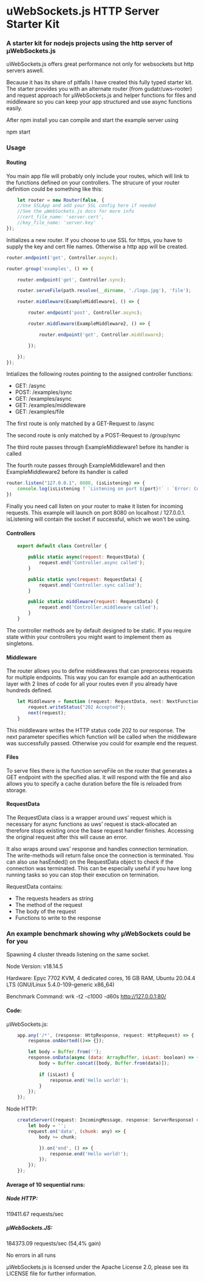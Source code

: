 # uWebSockets.js HTTP Server Starter Kit

### A starter kit for nodejs projects using the http server of µWebSockets.js

uWebSockets.js offers great performance not only for websockets but http servers aswell.

Because it has its share of pitfalls I have created this fully typed starter kit.
The starter provides you with an alternate router (from gudatr/uws-rooter) and request approach for µWebSockets.js and helper functions for files and middleware so you can keep your app structured and use async functions easily.

After npm install you can compile and start the example server using

npm start
    
### Usage

#### Routing

You main app file will probably only include your routes, which will link to the functions defined on your controllers.
The strucure of your router definition could be something like this:

```javascript
    let router = new Router(false, {
    //Use SSLApp and add your SSL config here if needed
    //See the μWebSockets.js docs for more info
    //cert_file_name: 'server.cert',
    //key_file_name: 'server.key'
});
```
Initializes a new router.
If you choose to use SSL for https, you have to supply the key and cert file names.
Otherwise a http app will be created.


```javascript
router.endpoint('get', Controller.async);

router.group('examples', () => {

    router.endpoint('get', Controller.sync);

    router.serveFile(path.resolve(__dirname, './logo.jpg'), 'file');

    router.middleware(ExampleMiddleware1, () => {

        router.endpoint('post', Controller.async);

        router.middleware(ExampleMiddleware2, () => {

            router.endpoint('get', Controller.middleware);

        });

    });
});
```
    
Intializes the following routes pointing to the assigned controller functions:

- GET: /async
- POST: /examples/sync
- GET: /examples/async
- GET: /examples/middleware
- GET: /examples/file


The first route is only matched by a GET-Request to /async

The second route is only matched by a POST-Request to /group/sync

The third route passes through ExampleMiddleware1 before its handler is called

The fourth route passes through ExampleMiddleware1 and then ExampleMiddleware2 before its handler is called



```javascript
router.listen("127.0.0.1", 8080, (isListening) => {
    console.log(isListening ? `Listening on port ${port}!` : `Error: Could not listen on port ${port}!`)
})
```

Finally you need call listen on your router to make it listen for incoming requests.
This example will launch on port 8080 on localhost / 127.0.0.1.
isListening will contain the socket if successful, which we won't be using.

#### Controllers

```javascript
    export default class Controller {

        public static async(request: RequestData) {
            request.end('Controller.async called');
        }

        public static sync(request: RequestData) {
            request.end('Controller.sync called');
        }

        public static middleware(request: RequestData) {
            request.end('Controller.middleware called');
        }
    }
```

The controller methods are by default designed to be static.
If you require state within your controllers you might want to implement them as singletons.

#### Middleware

The router allows you to define middlewares that can preprocess requests for multiple endpoints.
This way you can for example add an authentication layer with 2 lines of code for all your routes even if you already have hundreds defined.

```javascript
    let Middleware = function (request: RequestData, next: NextFunction): void {
        request.writeStatus("202 Accepted");
        next(request);
    }
```
    
This middleware writes the HTTP status code 202 to our response.
The next parameter specifies which function will be called when the middleware was successfully passed.
Otherwise you could for example end the request.

#### Files

To serve files there is the function serveFile on the router that generates a GET endpoint with the specified alias.
It will respond with the file and also allows you to specify a cache duration before the file is reloaded from storage.

#### RequestData

The RequestData class is a wrapper around uws' request which is necessary for async functions as uws' request is stack-allocated an therefore stops existing once the base request handler finishes. Accessing the original request after this will cause an error.

It also wraps around uws' response and handles connection termination. The write-methods will return false once the connection is
terminated. You can also use hasEnded() on the RequestData object to check if the connection was terminated. This can be especially useful if you have long running tasks so you can stop their execution on termination.

RequestData contains:

- The requests headers as string
- The method of the request
- The body of the request
- Functions to write to the response


### An example benchmark showing why µWebSockets could be for you

Spawning 4 cluster threads listening on the same socket.

Node Version: v18.14.5

Hardware: Epyc 7702 KVM, 4 dedicated cores, 16 GB RAM, Ubuntu 20.04.4 LTS (GNU/Linux 5.4.0-109-generic x86_64)

Benchmark Command: wrk -t2 -c1000 -d60s http://127.0.0.1:80/

#### Code:

µWebSockets.js:

```javascript
    app.any('/*', (response: HttpResponse, request: HttpRequest) => {
        response.onAborted(()=> {});

        let body = Buffer.from('');
        response.onData(async (data: ArrayBuffer, isLast: boolean) => {
            body = Buffer.concat([body, Buffer.from(data)]);
            
            if (isLast) {
                response.end('Hello world!');
            }
        });
    });
```

Node HTTP:

```javascript
    createServer((request: IncomingMessage, response: ServerResponse) => {
        let body = '';
        request.on('data', (chunk: any) => {
            body += chunk;

            }).on('end', () => {
                response.end('Hello world!');
            });
        });
    });
```
        
#### Average of 10 sequential runs:

##### Node HTTP:
119411.67 requests/sec

##### µWebSockets.JS:
184373.09 requests/sec (54,4% gain)

No errors in all runs

µWebSockets.js is licensed under the Apache License 2.0, please see its LICENSE file for further information.
